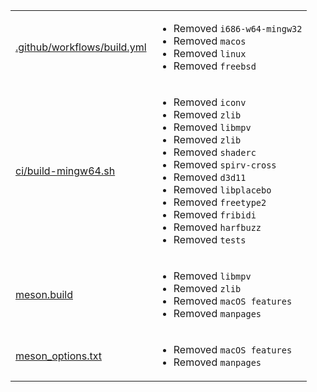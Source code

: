 |||
|-|-|
|[.github/workflows/build.yml](.github/workflows/build.yml)|<ul><li>Removed `i686-w64-mingw32`</li><li>Removed `macos`</li><li>Removed `linux`</li><li>Removed `freebsd`</li></ul>|
|[ci/build-mingw64.sh](ci/build-mingw64.sh)|<ul><li>Removed `iconv`</li><li>Removed `zlib`</li><li>Removed `libmpv`</li><li>Removed `zlib`</li><li>Removed `shaderc`</li><li>Removed `spirv-cross`</li><li>Removed `d3d11`</li><li>Removed `libplacebo`</li><li>Removed `freetype2`</li><li>Removed `fribidi`</li><li>Removed `harfbuzz`</li><li>Removed `tests`</li></ul>|
|[meson.build](meson.build)|<ul><li>Removed `libmpv`</li><li>Removed `zlib`</li><li>Removed `macOS features`</li><li>Removed `manpages`</li></ul>|
|[meson_options.txt](meson_options.txt)|<ul><li>Removed `macOS features`</li><li>Removed `manpages`</li></ul>|
